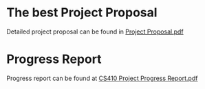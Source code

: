 # The best Project Proposal
Detailed project proposal can be found in [Project Proposal.pdf](https://github.com/amyth18/CourseProject/blob/main/CS410%20Project%20Proposal.pdf)

# Progress Report
Progress report can be found at [CS410 Project Progress Report.pdf](https://github.com/amyth18/CourseProject/blob/main/CS410%20Project%20Progress%20Report.pdf)
